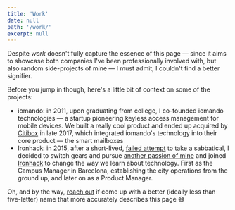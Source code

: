 ```yaml
---
title: 'Work'
date: null
path: '/work/'
excerpt: null
---
```


Despite _work_ doesn't fully capture the essence of this page — since it aims to showcase both companies I've been professionally involved with, but also random side-projects of mine — I must admit, I couldn't find a better signifier.

Before you jump in though, here's a little bit of context on some of the projects:

- iomando: in 2011, upon graduating from college, I co-founded iomando technologies — a startup pioneering keyless access management for mobile devices. We built a really cool product and ended up acquired by [Citibox](https://www.citibox.com/) in late 2017, which integrated iomando's technology into their core product — the smart mailboxes
- Ironhack: in 2015, after a short-lived, [failed attempt](/blog/2015/hi-from-ironhack) to take a sabbatical, I decided to switch gears and pursue [another passion of mine](/tags/education) and joined [Ironhack](https://www.ironhack.com/) to change the way we learn about technology. First as the Campus Manager in Barcelona, establishing the city operations from the ground up, and later on as a Product Manager.

Oh, and by the way, [reach out](https://twitter.com/MarcCollado) if come up with a better (ideally less than five-letter) name that more accurately describes this page 😅
